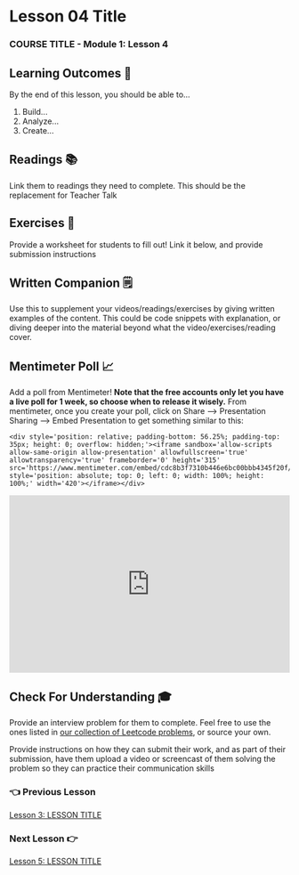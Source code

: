 # Lesson 04 Title

### COURSE TITLE - Module 1: Lesson 4

## Learning Outcomes 💫

By the end of this lesson, you should be able to...

1. Build...
1. Analyze...
1. Create...

## Readings 📚

Link them to readings they need to complete. This should be the replacement for Teacher Talk

## Exercises 💪

Provide a worksheet for students to fill out! Link it below, and provide submission instructions

## Written Companion 🗒

Use this to supplement your videos/readings/exercises by giving written examples of the content. This could be code snippets with explanation, or diving deeper into the material beyond what the video/exercises/reading cover.

## Mentimeter Poll 📈

Add a poll from Mentimeter! **Note that the free accounts only let you have a live poll for 1 week, so choose when to release it wisely.** From mentimeter, once you create your poll, click on Share --> Presentation Sharing --> Embed Presentation to get something similar to this:

```
<div style='position: relative; padding-bottom: 56.25%; padding-top: 35px; height: 0; overflow: hidden;'><iframe sandbox='allow-scripts allow-same-origin allow-presentation' allowfullscreen='true' allowtransparency='true' frameborder='0' height='315' src='https://www.mentimeter.com/embed/cdc8b3f7310b446e6bc00bbb4345f20f/7168e911b30b' style='position: absolute; top: 0; left: 0; width: 100%; height: 100%;' width='420'></iframe></div>
```

<div style='position: relative; padding-bottom: 56.25%; padding-top: 35px; height: 0; overflow: hidden;'><iframe sandbox='allow-scripts allow-same-origin allow-presentation' allowfullscreen='true' allowtransparency='true' frameborder='0' height='315' src='https://www.mentimeter.com/embed/cdc8b3f7310b446e6bc00bbb4345f20f/7168e911b30b' style='position: absolute; top: 0; left: 0; width: 100%; height: 100%;' width='420'></iframe></div>

## Check For Understanding 🎓

Provide an interview problem for them to complete. Feel free to use the ones listed in [our collection of Leetcode problems](make.sc/cs-leetcode), or source your own.

Provide instructions on how they can submit their work, and as part of their submission, have them upload a video or screencast of them solving the problem so they can practice their communication skills

### 👈 Previous Lesson

[Lesson 3: LESSON TITLE](/Module-01/Lesson-03.md)

### Next Lesson 👉

[Lesson 5: LESSON TITLE](/Module-01/Lesson-05.md)